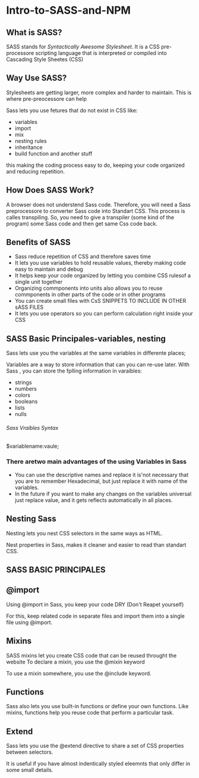 # Intro-to-SASS-and-NPM

<h2>What is SASS?</h2>
SASS stands for <i>Syntactically Awesome Stylesheet</i>. It is a CSS pre-processore scripting language
that is interpreted or compiled into Cascading Style Sheetes (CSS)

<h2>Way Use SASS?</h2>

Stylesheets are getting larger, more complex and harder to maintain. This is where pre-preocessore can help

Sass lets you use fetures that do not exist in CSS like:

 <ul>
        <li>variables</li>
        <li>import</li>
        <li>mix</li>
        <li>nesting rules</li>
        <li>inheritance</li>
        <li> build function and another stuff</li>
    </ul>
    this making the coding process easy to do, keeping your code organized and reducing repetition.

<h2>How Does SASS Work?</h2>

A browser does not understend Sass code. Therefore, you will need a Sass preprocessore to converter Sass code into Standart CSS.
This process is calles transpiling. So, you need to give a transpiler (some kind of the program) some Sass code and then get same Css code back.

<h2>Benefits of SASS</h2>

 <ul>
        <li>Sass reduce repetition of CSS and therefore saves time</li>
        <li>It lets you use variables to hold reusable values, thereby making code easy to maintain and debug</li>
        <li>It helps keep your code organized by letting you combine CSS rulesof a single unit together</li>
        <li>Organizing commponents into units also allows you to reuse commponents in other parts of the code or in other programs</li>
        <li>You can create small files with CsS SNIPPETS TO INCLUDE IN OTHER sASS FILES</li>
        <li>It lets you use operators so you can perform calculation right inside your CSS</li>
    </ul>

<h2>SASS Basic Principales-variables, nesting</h2>

Sass lets use you the variables at the same variables in differente places;

Variables are a way to store information that can you can re-use later.
With Sass , you can store the fplling information in varaibles:

<ul>
    <li>strings</li>
      <li>numbers</li>
      <li>colors</li>
      <li>booleans</li>
      <li>lists</li>
      <li>nulls</li>
</ul>

<h6>Sass Vraibles Syntax</h6>
$variablename:vaule;

<h3>There aretwo main advantages of the using  Variables in Sass</h3>

<ul>
    <li>You can use the descriptive names and replace it is'not necessary that you are to remember Hexadecimal, but just replace it with name of the variables.</li>
      <li>In the future if you want to make any changes on the variables universal just replace value, and it  gets reflects  automatically in all places.</li>
     
</ul>

<h2>Nesting Sass</h2>

Nesting lets you nest CSS selectors in the same ways as HTML.

Nest properties in Sass, makes it cleaner and easier to read than standart CSS.

<h2>SASS BASIC PRINCIPALES</h2>

<h2>@import</h2>

Using @import in Sass, you keep your code DRY (Don't Reapet yourself)

For this, keep related code in separate files and import them into a single file using @import.

<h2>Mixins</h2>

SASS mixins let you create CSS code that can be reused throught the website
To declare a mixin, you use the @mixin keyword

To use a mixin somewhere, you use the @include keyword.

<h2>Functions</h2>

Sass also lets you use built-in functions or define your own functions.
Like mixins, functions help you reuse code that perform a particular task.

<h2>Extend</h2>

Sass lets you use the @extend directive to share a set of CSS properties between selectors.

It is useful if you have almost indentically styled eleemnts that only differ in some small details.
